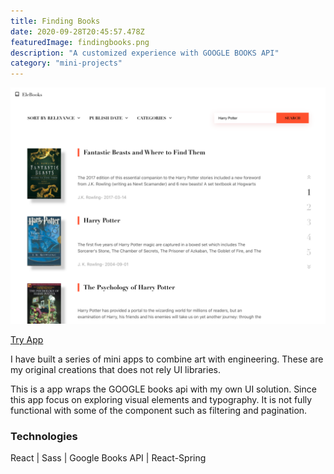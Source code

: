 ```yaml
---
title: Finding Books
date: 2020-09-28T20:45:57.478Z
featuredImage: findingbooks.png
description: "A customized experience with GOOGLE BOOKS API"
category: "mini-projects"
---
```

![Find_books](findingbooks.png)

[Try App](https://finding-books.vercel.app/)

I have built a series of mini apps to combine art with engineering. 
These are my original creations that does not rely UI libraries. 

This is a app wraps the GOOGLE books api with my own UI solution. Since this app
focus on exploring visual elements and typography. It is not fully functional with some 
of the component such as filtering and pagination. 

### Technologies 
React | Sass | Google Books API | React-Spring

